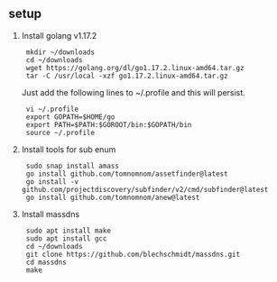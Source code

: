 ## setup

1. Install golang v1.17.2

        mkdir ~/downloads
        cd ~/downloads
        wget https://golang.org/dl/go1.17.2.linux-amd64.tar.gz
        tar -C /usr/local -xzf go1.17.2.linux-amd64.tar.gz

    Just add the following lines to ~/.profile and this will persist.

        vi ~/.profile
        export GOPATH=$HOME/go
        export PATH=$PATH:$GOROOT/bin:$GOPATH/bin
        source ~/.profile

2. Install tools for sub enum

        sudo snap install amass
        go install github.com/tomnomnom/assetfinder@latest
        go install -v github.com/projectdiscovery/subfinder/v2/cmd/subfinder@latest
        go install github.com/tomnomnom/anew@latest

3. Install massdns

        sudo apt install make
        sudo apt install gcc
        cd ~/downloads
        git clone https://github.com/blechschmidt/massdns.git
        cd massdns
        make


